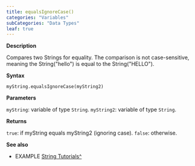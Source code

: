 ```yaml
---
title: equalsIgnoreCase()
categories: "Variables"
subCategories: "Data Types"
leaf: true
---
```


**Description**

Compares two Strings for equality. The comparison is not case-sensitive,
meaning the String("hello") is equal to the String("HELLO").

**Syntax**

`myString.equalsIgnoreCase(myString2)`

**Parameters**

`myString`: variable of type `String`.
`myString2`: variable of type `String`.

**Returns**

`true`: if myString equals myString2 (ignoring case).
`false`: otherwise.

**See also**

-   EXAMPLE [String
    Tutorials^](https://www.arduino.cc/en/Tutorial/BuiltInExamples#strings)
